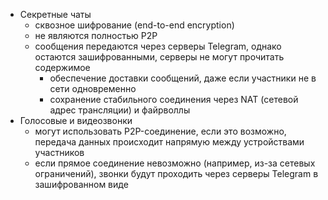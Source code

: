 * Секретные чаты
  + сквозное шифрование (end-to-end encryption)
  + не являются полностью P2P
  + сообщения передаются через серверы Telegram, однако остаются зашифрованными, серверы не могут прочитать содержимое
    - обеспечение доставки сообщений, даже если участники не в сети одновременно
    - сохранение стабильного соединения через NAT (сетевой адрес трансляции) и файрволлы
* Голосовые и видеозвонки
  + могут использовать P2P-соединение, если это возможно, передача данных происходит напрямую между устройствами участников
  + если прямое соединение невозможно (например, из-за сетевых ограничений), звонки будут проходить через серверы Telegram в зашифрованном виде
